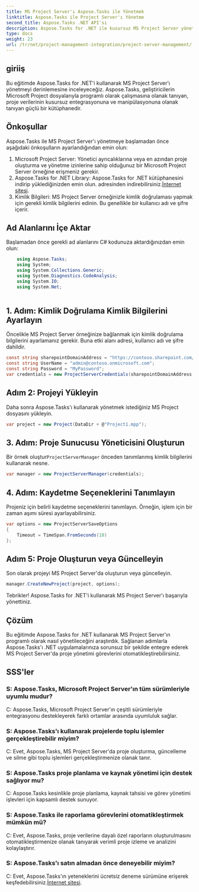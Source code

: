 ```yaml
---
title: MS Project Server'ı Aspose.Tasks ile Yönetmek
linktitle: Aspose.Tasks ile Project Server'ı Yönetme
second_title: Aspose.Tasks .NET API'si
description: Aspose.Tasks for .NET ile kusursuz MS Project Server yönetiminin kilidini açın. Proje görevlerini zahmetsizce otomatikleştirin.
type: docs
weight: 23
url: /tr/net/project-management-integration/project-server-management/
---
```

## giriiş
Bu eğitimde Aspose.Tasks for .NET'i kullanarak MS Project Server'ı yönetmeyi derinlemesine inceleyeceğiz. Aspose.Tasks, geliştiricilerin Microsoft Project dosyalarıyla programlı olarak çalışmasına olanak tanıyan, proje verilerinin kusursuz entegrasyonuna ve manipülasyonuna olanak tanıyan güçlü bir kütüphanedir.
## Önkoşullar
Aspose.Tasks ile MS Project Server'ı yönetmeye başlamadan önce aşağıdaki önkoşulların ayarlandığından emin olun:
1. Microsoft Project Server: Yönetici ayrıcalıklarına veya en azından proje oluşturma ve yönetme izinlerine sahip olduğunuz bir Microsoft Project Server örneğine erişmeniz gerekir.
2.  Aspose.Tasks for .NET Library: Aspose.Tasks for .NET kütüphanesini indirip yüklediğinizden emin olun. adresinden indirebilirsiniz.[İnternet sitesi](https://releases.aspose.com/tasks/net/).
3. Kimlik Bilgileri: MS Project Server örneğinizle kimlik doğrulaması yapmak için gerekli kimlik bilgilerini edinin. Bu genellikle bir kullanıcı adı ve şifre içerir.
## Ad Alanlarını İçe Aktar
Başlamadan önce gerekli ad alanlarını C# kodunuza aktardığınızdan emin olun:
```csharp
    using Aspose.Tasks;
    using System;
    using System.Collections.Generic;
    using System.Diagnostics.CodeAnalysis;
    using System.IO;
    using System.Net;
    
```
## 1. Adım: Kimlik Doğrulama Kimlik Bilgilerini Ayarlayın
Öncelikle MS Project Server örneğinize bağlanmak için kimlik doğrulama bilgilerini ayarlamanız gerekir. Buna etki alanı adresi, kullanıcı adı ve şifre dahildir.
```csharp
const string sharepointDomainAddress = "https://contoso.sharepoint.com/sites/pwa";
const string UserName = "admin@contoso.onmicrosoft.com";
const string Password = "MyPassword";
var credentials = new ProjectServerCredentials(sharepointDomainAddress, UserName, Password);
```
## Adım 2: Projeyi Yükleyin
Daha sonra Aspose.Tasks'ı kullanarak yönetmek istediğiniz MS Project dosyasını yükleyin.
```csharp
var project = new Project(DataDir + @"Project1.mpp");
```
## 3. Adım: Proje Sunucusu Yöneticisini Oluşturun
 Bir örnek oluştur`ProjectServerManager` önceden tanımlanmış kimlik bilgilerini kullanarak nesne.
```csharp
var manager = new ProjectServerManager(credentials);
```
## 4. Adım: Kaydetme Seçeneklerini Tanımlayın
Projeniz için belirli kaydetme seçeneklerini tanımlayın. Örneğin, işlem için bir zaman aşımı süresi ayarlayabilirsiniz.
```csharp
var options = new ProjectServerSaveOptions
{
    Timeout = TimeSpan.FromSeconds(10)
};
```
## Adım 5: Proje Oluşturun veya Güncelleyin
Son olarak projeyi MS Project Server'da oluşturun veya güncelleyin.
```csharp
manager.CreateNewProject(project, options);
```
Tebrikler! Aspose.Tasks for .NET'i kullanarak MS Project Server'ı başarıyla yönettiniz.

## Çözüm
Bu eğitimde Aspose.Tasks for .NET kullanarak MS Project Server'ın programlı olarak nasıl yönetileceğini araştırdık. Sağlanan adımlarla Aspose.Tasks'ı .NET uygulamalarınıza sorunsuz bir şekilde entegre ederek MS Project Server'da proje yönetimi görevlerini otomatikleştirebilirsiniz.
## SSS'ler
### S: Aspose.Tasks, Microsoft Project Server'ın tüm sürümleriyle uyumlu mudur?
C: Aspose.Tasks, Microsoft Project Server'ın çeşitli sürümleriyle entegrasyonu destekleyerek farklı ortamlar arasında uyumluluk sağlar.
### S: Aspose.Tasks'ı kullanarak projelerde toplu işlemler gerçekleştirebilir miyim?
C: Evet, Aspose.Tasks, MS Project Server'da proje oluşturma, güncelleme ve silme gibi toplu işlemleri gerçekleştirmenize olanak tanır.
### S: Aspose.Tasks proje planlama ve kaynak yönetimi için destek sağlıyor mu?
C: Aspose.Tasks kesinlikle proje planlama, kaynak tahsisi ve görev yönetimi işlevleri için kapsamlı destek sunuyor.
### S: Aspose.Tasks ile raporlama görevlerini otomatikleştirmek mümkün mü?
C: Evet, Aspose.Tasks, proje verilerine dayalı özel raporların oluşturulmasını otomatikleştirmenize olanak tanıyarak verimli proje izleme ve analizini kolaylaştırır.
### S: Aspose.Tasks'ı satın almadan önce deneyebilir miyim?
 C: Evet, Aspose.Tasks'ın yeteneklerini ücretsiz deneme sürümüne erişerek keşfedebilirsiniz.[İnternet sitesi](https://purchase.aspose.com/temporary-license/).